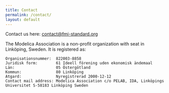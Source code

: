 ```yaml
---
title: Contact
permalink: /contact/
layout: default
---
```


Contact us here: [contact@fmi-standard.org](mailto:contact@fmi-standard.org)

The Modelica Association is a non-profit organization with seat in Linköping, Sweden. It is registered as:

```
Organisationsnummer:  822003-8858
Juridisk form:        61 Ideell förening uden ekonomisk ändemaal
Län:                  05 Östergötland
Kommun:               80 Linköping
Atgard:               Nyregistrerad 2000-12-12
Contact mail address: Modelica Association c/o PELAB, IDA, Linköpings Universitet S-58183 Linköping Sweden
```
